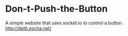 # Don-t-Push-the-Button

A simple website that uses socket.io to control a button.
http://dptb.ezcha.net/
